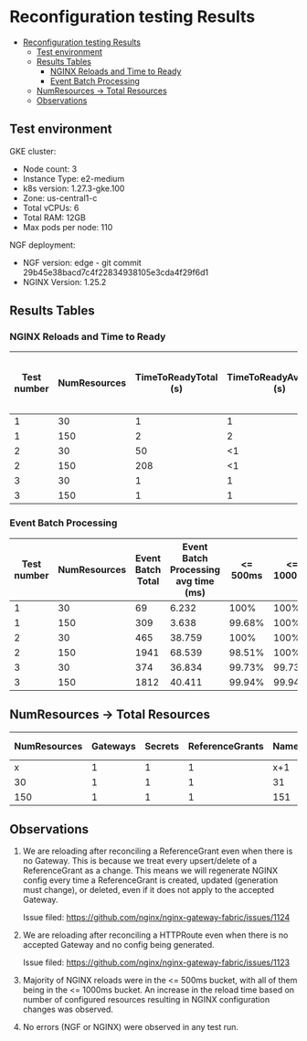 # Reconfiguration testing Results

<!-- TOC -->
- [Reconfiguration testing Results](#reconfiguration-testing-results)
  - [Test environment](#test-environment)
  - [Results Tables](#results-tables)
    - [NGINX Reloads and Time to Ready](#nginx-reloads-and-time-to-ready)
    - [Event Batch Processing](#event-batch-processing)
  - [NumResources -> Total Resources](#numresources---total-resources)
  - [Observations](#observations)
<!-- TOC -->

## Test environment

GKE cluster:

- Node count: 3
- Instance Type: e2-medium
- k8s version: 1.27.3-gke.100
- Zone: us-central1-c
- Total vCPUs: 6
- Total RAM: 12GB
- Max pods per node: 110

NGF deployment:

- NGF version: edge - git commit 29b45e38bacd7c4f22834938105e3cda4f29f6d1
- NGINX Version: 1.25.2

## Results Tables

### NGINX Reloads and Time to Ready

| Test number | NumResources | TimeToReadyTotal (s) | TimeToReadyAvgSingle (s) | NGINX reloads | NGINX reload avg time (ms) | <= 500ms | <= 1000ms |
|-------------|--------------|----------------------|--------------------------|---------------|----------------------------|----------|-----------|
| 1           | 30           | 1                    | 1                        | 2             | 191                        | 100%     | 100%      |
| 1           | 150          | 2                    | 2                        | 2             | 440                        | 50%      | 100%      |
| 2           | 30           | 50                   | <1                       | 93            | 162                        | 100%     | 100%      |
| 2           | 150          | 208                  | <1                       | 396           | 281                        | 96.46%   | 100%      |
| 3           | 30           | 1                    | 1                        | 93            | 129                        | 100%     | 100%      |
| 3           | 150          | 1                    | 1                        | 453           | 130                        | 100%     | 100%      |


### Event Batch Processing

| Test number | NumResources | Event Batch Total | Event Batch Processing avg time (ms) | <= 500ms | <= 1000ms |
|-------------|--------------|-------------------|--------------------------------------|----------|-----------|
| 1           | 30           | 69                | 6.232                                | 100%     | 100%      |
| 1           | 150          | 309               | 3.638                                | 99.68%   | 100%      |
| 2           | 30           | 465               | 38.759                               | 100%     | 100%      |
| 2           | 150          | 1941              | 68.539                               | 98.51%   | 100%      |
| 3           | 30           | 374               | 36.834                               | 99.73%   | 99.73%    |
| 3           | 150          | 1812              | 40.411                               | 99.94%   | 99.94%    |


## NumResources -> Total Resources

| NumResources | Gateways | Secrets | ReferenceGrants | Namespaces | application Pods | application Services | HTTPRoutes | Total Resources |
|--------------|----------|---------|-----------------|------------|------------------|----------------------|------------|-----------------|
| x            | 1        | 1       | 1               | x+1        | 2x               | 2x                   | 3x         | <total>         |
| 30           | 1        | 1       | 1               | 31         | 60               | 60                   | 90         | 244             |
| 150          | 1        | 1       | 1               | 151        | 300              | 300                  | 450        | 1204            |

## Observations

1. We are reloading after reconciling a ReferenceGrant even when there is no Gateway. This is because we treat every
   upsert/delete of a ReferenceGrant as a change. This means we will regenerate NGINX config every time a ReferenceGrant
   is created, updated (generation must change), or deleted, even if it does not apply to the accepted Gateway.

   Issue filed: https://github.com/nginx/nginx-gateway-fabric/issues/1124

2. We are reloading after reconciling a HTTPRoute even when there is no accepted Gateway and no config being generated.

   Issue filed: https://github.com/nginx/nginx-gateway-fabric/issues/1123

3. Majority of NGINX reloads were in the <= 500ms bucket, with all of them being in the <= 1000ms bucket. An increase
   in the reload time based on number of configured resources resulting in NGINX configuration changes was observed.

4. No errors (NGF or NGINX) were observed in any test run.
